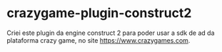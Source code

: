 # crazygame-plugin-construct2

Criei este plugin da engine construct 2 para poder usar a sdk de ad da plataforma crazy game, no site https://www.crazygames.com.
